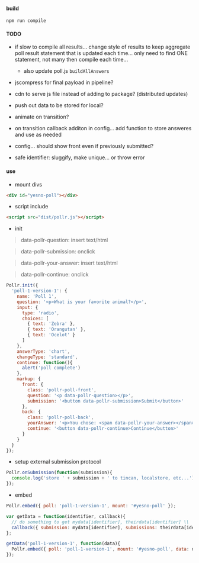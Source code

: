 #### build
```npm run compile```

#### TODO
- if slow to compile all results... change style of results to keep aggregate poll result statement that is updated each time... only need to find ONE statement, not many then compile each time...
  - also update poll.js `buildAllAnswers`

- jscompress for final payload in pipeline?
- cdn to serve js file instead of adding to package? (distributed updates)
- push out data to be stored for local?
- animate on transition?
- on transition callback additon in config... add function to store answeres and use as needed
- config... should show front even if previously submitted?
- safe identifier: sluggify, make unique... or throw error

#### use
- mount divs

```html
<div id="yesno-poll"></div>
```

- script include

```html
<script src="dist/pollr.js"></script>
```

- init

> data-pollr-question: insert text/html

> data-pollr-submission: onclick

> data-pollr-your-answer: insert text/html

> data-pollr-continue: onclick

```javascript
Pollr.init({
  'poll-1-version-1': {
    name: 'Poll 1',
    question: '<p>What is your favorite animal?</p>',
    input: {
      type: 'radio',
      choices: [
        { text: 'Zebra' },
        { text: 'Orangutan' },
        { text: 'Ocelot' }
      ]
    },
    answerType: 'chart',
    changeType: 'standard',
    continue: function(){
      alert('poll complete')
    },
    markup: {
      front: {
        class: 'pollr-poll-front',
        question: '<p data-pollr-question></p>',
        submission: '<button data-pollr-submission>Submit</button>'
      },
      back: {
        class: 'pollr-poll-back',
        yourAnswer: '<p>You chose: <span data-pollr-your-answer></span></p>',
        continue: '<button data-pollr-continue>Continue</button>'
      }
    }
  }
});
```

- setup external submission protocol

```javascript
Pollr.onSubmission(function(submission){
  console.log('store ' + submission + ' to tincan, localstore, etc...')
});
```

- embed

```javascript
Pollr.embed({ poll: 'poll-1-version-1', mount: '#yesno-poll' });
```

```javascript
var getData = function(identifier, callback){
  // do something to get mydata[identifier], theirdata[identifier] \\
  callback({ submission: mydata[identifier], submissions: theirdata[identifier] });
};

getData('poll-1-version-1', function(data){
  Pollr.embed({ poll: 'poll-1-version-1', mount: '#yesno-poll', data: data });
});
```